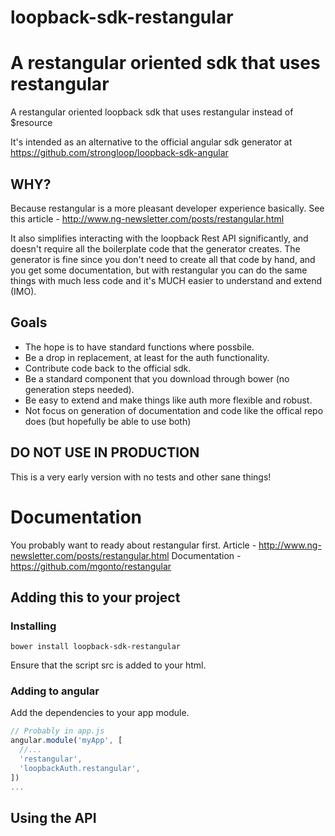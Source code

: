 loopback-sdk-restangular
========================

A restangular oriented sdk that uses restangular
=======
A restangular oriented loopback sdk that uses restangular instead of $resource

It's intended as an alternative to the official angular sdk generator at https://github.com/strongloop/loopback-sdk-angular

WHY?
-----

Because restangular is a more pleasant developer experience basically. See this article - http://www.ng-newsletter.com/posts/restangular.html

It also simplifies interacting with the loopback Rest API significantly, and doesn't require all the boilerplate code that the generator creates. The generator is fine since you don't need to create all that code by hand, and you get some documentation, but with restangular you can do the same things with much less code and it's MUCH easier to understand and extend (IMO).

Goals
-----

* The hope is to have standard functions where possbile.
* Be a drop in replacement, at least for the auth functionality.
* Contribute code back to the official sdk.
* Be a standard component that you download through bower (no generation steps needed).
* Be easy to extend and make things like auth more flexible and robust.
* Not focus on generation of documentation and code like the offical repo does (but hopefully be able to use both)

DO NOT USE IN PRODUCTION
----------------------

This is a very early version with no tests and other sane things!

Documentation
=============

You probably want to ready about restangular first.
Article - http://www.ng-newsletter.com/posts/restangular.html
Documentation - https://github.com/mgonto/restangular

Adding this to your project
--------------------------

### Installing

    bower install loopback-sdk-restangular

Ensure that the script src is added to your html.

### Adding to angular

Add the dependencies to your app module.

```Javascript
// Probably in app.js
angular.module('myApp', [
  //...
  'restangular',
  'loopbackAuth.restangular',
])
...
```

Using the API
------------



